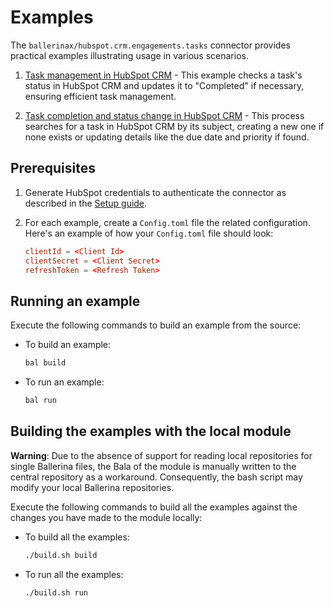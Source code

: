 # Examples

The `ballerinax/hubspot.crm.engagements.tasks` connector provides practical examples illustrating usage in various scenarios.

1. [Task management in HubSpot CRM](https://github.com/ballerina-platform/module-ballerinax-hubspot.crm.engagements.tasks/tree/main/examples/assign-or-extend-a-task) - This example checks a task's status in HubSpot CRM and updates it to "Completed" if necessary, ensuring efficient task management.

2. [Task completion and status change in HubSpot CRM](https://github.com/ballerina-platform/module-ballerinax-hubspot.crm.engagements.tasks/tree/main/examples/mark-a-task-as-completed) - This process searches for a task in HubSpot CRM by its subject, creating a new one if none exists or updating details like the due date and priority if found.

## Prerequisites

1. Generate HubSpot credentials to authenticate the connector as described in the [Setup guide](https://github.com/ballerina-platform/module-ballerinax-hubspot.crm.engagements.tasks/blob/main/ballerina/Package.md#setup-guide).

2. For each example, create a `Config.toml` file the related configuration. Here's an example of how your `Config.toml` file should look:

    ```toml
    clientId = <Client Id>
    clientSecret = <Client Secret>
    refreshToken = <Refresh Token>
    ```

## Running an example

Execute the following commands to build an example from the source:

* To build an example:

    ```bash
    bal build
    ```

* To run an example:

    ```bash
    bal run
    ```

## Building the examples with the local module

**Warning**: Due to the absence of support for reading local repositories for single Ballerina files, the Bala of the module is manually written to the central repository as a workaround. Consequently, the bash script may modify your local Ballerina repositories.

Execute the following commands to build all the examples against the changes you have made to the module locally:

* To build all the examples:

    ```bash
    ./build.sh build
    ```

* To run all the examples:

    ```bash
    ./build.sh run
    ```
